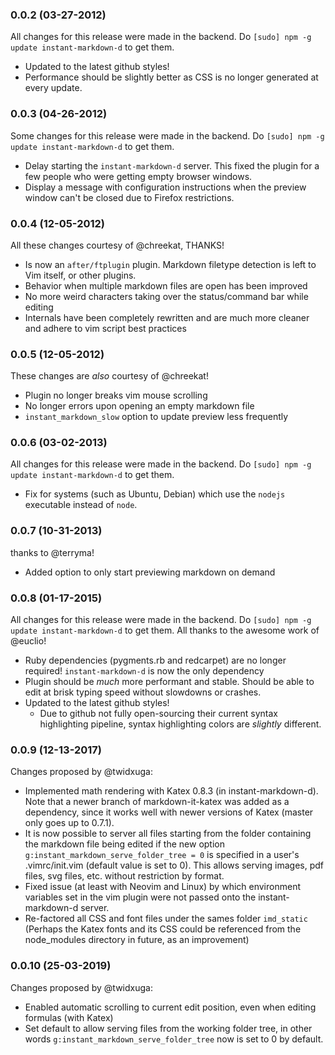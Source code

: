 ### 0.0.2 (03-27-2012)
All changes for this release were made in the backend. Do `[sudo] npm -g update instant-markdown-d` to get them.

- Updated to the latest github styles!
- Performance should be slightly better as CSS is no longer generated at every update.

### 0.0.3 (04-26-2012)
Some changes for this release were made in the backend. Do `[sudo] npm -g update instant-markdown-d` to get them.

- Delay starting the `instant-markdown-d` server. This fixed the plugin for a few people who were getting empty browser windows.
- Display a message with configuration instructions when the preview window can't be closed due to Firefox restrictions.

### 0.0.4 (12-05-2012)
All these changes courtesy of @chreekat, THANKS!

- Is now an `after/ftplugin` plugin. Markdown filetype detection is left to Vim itself, or other plugins.
- Behavior when multiple markdown files are open has been improved
- No more weird characters taking over the status/command bar while editing
- Internals have been completely rewritten and are much more cleaner and adhere to vim script best practices

### 0.0.5 (12-05-2012)
These changes are _also_ courtesy of @chreekat!

- Plugin no longer breaks vim mouse scrolling
- No longer errors upon opening an empty markdown file
- `instant_markdown_slow` option to update preview less frequently

### 0.0.6 (03-02-2013)
All changes for this release were made in the backend. Do `[sudo] npm -g update instant-markdown-d` to get them.

- Fix for systems (such as Ubuntu, Debian) which use the `nodejs` executable instead of `node`.

### 0.0.7 (10-31-2013)
thanks to @terryma!

- Added option to only start previewing markdown on demand

### 0.0.8 (01-17-2015)
All changes for this release were made in the backend. Do `[sudo] npm -g update instant-markdown-d` to get them. All thanks to the awesome work of @euclio!

- Ruby dependencies (pygments.rb and redcarpet) are no longer required! `instant-markdown-d` is now the only dependency
- Plugin should be _much_ more performant and stable. Should be able to edit at brisk typing speed without slowdowns or crashes.
- Updated to the latest github styles!
  - Due to github not fully open-sourcing their current syntax highlighting pipeline, syntax highlighting colors are _slightly_ different.

### 0.0.9 (12-13-2017)
Changes proposed by @twidxuga:

- Implemented math rendering with Katex 0.8.3 (in instant-markdown-d). Note that a newer branch of markdown-it-katex was added as a dependency, since it works well with newer versions of Katex (master only goes up to 0.7.1).
- It is now possible to server all files starting from the folder containing the markdown file being edited if the new option  `g:instant_markdown_serve_folder_tree = 0` is specified in a user's .vimrc/init.vim (default value is set to 0). This allows serving images, pdf files, svg files, etc. without restriction by format. 
- Fixed issue (at least with Neovim and Linux) by which environment variables set in the vim plugin were not passed onto the instant-markdown-d server.
- Re-factored all CSS and font files under the sames folder `imd_static` (Perhaps the Katex fonts and its CSS could be referenced from the node_modules directory in future, as an improvement)

### 0.0.10 (25-03-2019)
Changes proposed by @twidxuga:

- Enabled automatic scrolling to current edit position, even when editing formulas (with Katex)
- Set default to allow serving files from the working folder tree, in other words `g:instant_markdown_serve_folder_tree` now is set to 0 by default.





